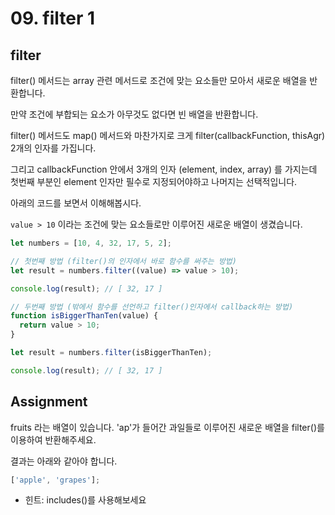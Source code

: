 # 09. filter 1

## filter

filter() 메서드는 array 관련 메서드로 조건에 맞는 요소들만 모아서 새로운 배열을 반환합니다.

만약 조건에 부합되는 요소가 아무것도 없다면 빈 배열을 반환합니다.

filter() 메서드도 map() 메서드와 마찬가지로 크게 filter(callbackFunction, thisAgr) 2개의 인자를 가집니다.

그리고 callbackFunction 안에서 3개의 인자 (element, index, array) 를 가지는데 첫번째 부분인 element 인자만 필수로 지정되어야하고 나머지는 선택적입니다.

아래의 코드를 보면서 이해해봅시다.

`value > 10` 이라는 조건에 맞는 요소들로만 이루어진 새로운 배열이 생겼습니다.

```js
let numbers = [10, 4, 32, 17, 5, 2];

// 첫번째 방법 (filter()의 인자에서 바로 함수를 써주는 방법)
let result = numbers.filter((value) => value > 10);

console.log(result); // [ 32, 17 ]

// 두번째 방법 (밖에서 함수를 선언하고 filter()인자에서 callback하는 방법)
function isBiggerThanTen(value) {
  return value > 10;
}

let result = numbers.filter(isBiggerThanTen);

console.log(result); // [ 32, 17 ]
```

## Assignment

fruits 라는 배열이 있습니다. 'ap'가 들어간 과일들로 이루어진 새로운 배열을 filter()를 이용하여 반환해주세요.

결과는 아래와 같아야 합니다.

```js
['apple', 'grapes'];
```

- 힌트: includes()를 사용해보세요

